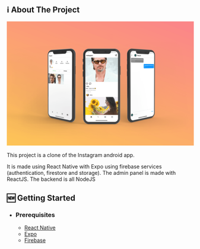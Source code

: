 

<!-- ABOUT THE PROJECT -->

## ℹ️ About The Project

![alt text](mockup.png "Title")

This project is a clone of the Instagram android app.

It is made using React Native with Expo using firebase services (authentication, firestore and storage).
The admin panel is made with ReactJS.
The backend is all NodeJS


## 🆕 Getting Started

- ### **Prerequisites**

  - [React Native](https://reactnative.dev/)
  - [Expo](https://expo.dev/)
  - [Firebase](https://firebase.google.com/)




